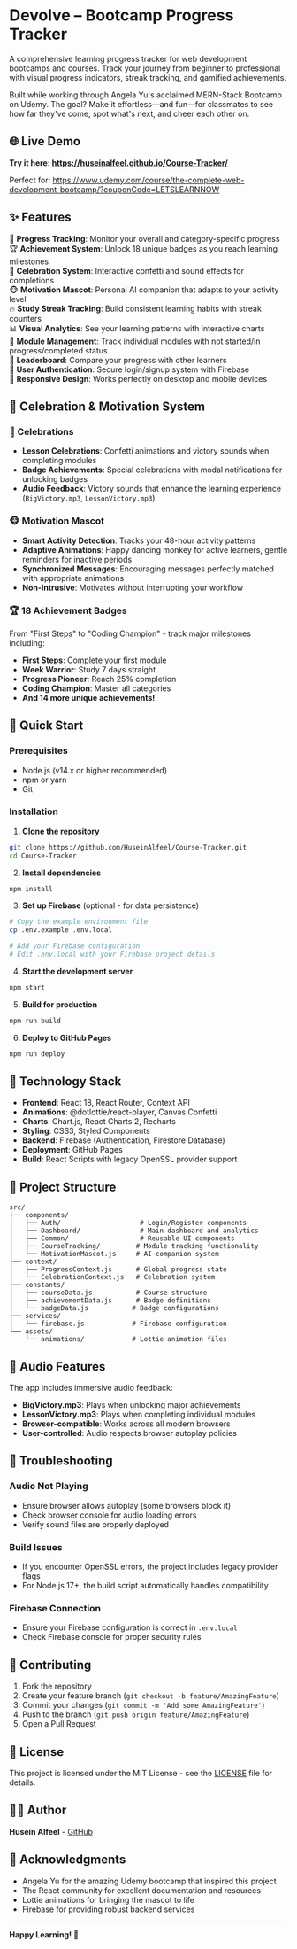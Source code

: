 # Devolve – Bootcamp Progress Tracker

A comprehensive learning progress tracker for web development bootcamps and courses. Track your journey from beginner to professional with visual progress indicators, streak tracking, and gamified achievements.

Built while working through Angela Yu's acclaimed MERN-Stack Bootcamp on Udemy. The goal? Make it effortless—and fun—for classmates to see how far they've come, spot what's next, and cheer each other on.

## 🌐 Live Demo
**Try it here: https://huseinalfeel.github.io/Course-Tracker/**

Perfect for: https://www.udemy.com/course/the-complete-web-development-bootcamp/?couponCode=LETSLEARNNOW

## ✨ Features

🎯 **Progress Tracking**: Monitor your overall and category-specific progress  
🏆 **Achievement System**: Unlock 18 unique badges as you reach learning milestones  
🎉 **Celebration System**: Interactive confetti and sound effects for completions  
🐵 **Motivation Mascot**: Personal AI companion that adapts to your activity level  
🔥 **Study Streak Tracking**: Build consistent learning habits with streak counters  
📊 **Visual Analytics**: See your learning patterns with interactive charts  
📝 **Module Management**: Track individual modules with not started/in progress/completed status  
🏅 **Leaderboard**: Compare your progress with other learners  
🔐 **User Authentication**: Secure login/signup system with Firebase  
📱 **Responsive Design**: Works perfectly on desktop and mobile devices  

## 🎉 Celebration & Motivation System

### 🎊 Celebrations
- **Lesson Celebrations**: Confetti animations and victory sounds when completing modules
- **Badge Achievements**: Special celebrations with modal notifications for unlocking badges
- **Audio Feedback**: Victory sounds that enhance the learning experience (`BigVictory.mp3`, `LessonVictory.mp3`)

### 🐵 Motivation Mascot
- **Smart Activity Detection**: Tracks your 48-hour activity patterns
- **Adaptive Animations**: Happy dancing monkey for active learners, gentle reminders for inactive periods
- **Synchronized Messages**: Encouraging messages perfectly matched with appropriate animations
- **Non-Intrusive**: Motivates without interrupting your workflow

### 🏆 18 Achievement Badges
From "First Steps" to "Coding Champion" - track major milestones including:
- **First Steps**: Complete your first module
- **Week Warrior**: Study 7 days straight  
- **Progress Pioneer**: Reach 25% completion
- **Coding Champion**: Master all categories
- **And 14 more unique achievements!**

## 🚀 Quick Start

### Prerequisites
- Node.js (v14.x or higher recommended)
- npm or yarn
- Git

### Installation

1. **Clone the repository**
```bash
git clone https://github.com/HuseinAlfeel/Course-Tracker.git
cd Course-Tracker
```

2. **Install dependencies**
```bash
npm install
```

3. **Set up Firebase** (optional - for data persistence)
```bash
# Copy the example environment file
cp .env.example .env.local

# Add your Firebase configuration
# Edit .env.local with your Firebase project details
```

4. **Start the development server**
```bash
npm start
```

5. **Build for production**
```bash
npm run build
```

6. **Deploy to GitHub Pages**
```bash
npm run deploy
```

## 🔧 Technology Stack

- **Frontend**: React 18, React Router, Context API
- **Animations**: @dotlottie/react-player, Canvas Confetti
- **Charts**: Chart.js, React Charts 2, Recharts
- **Styling**: CSS3, Styled Components
- **Backend**: Firebase (Authentication, Firestore Database)
- **Deployment**: GitHub Pages
- **Build**: React Scripts with legacy OpenSSL provider support

## 📁 Project Structure

```
src/
├── components/
│   ├── Auth/                    # Login/Register components
│   ├── Dashboard/               # Main dashboard and analytics
│   ├── Common/                  # Reusable UI components
│   ├── CourseTracking/         # Module tracking functionality
│   └── MotivationMascot.js     # AI companion system
├── context/
│   ├── ProgressContext.js      # Global progress state
│   └── CelebrationContext.js   # Celebration system
├── constants/
│   ├── courseData.js           # Course structure
│   ├── achievementData.js      # Badge definitions
│   └── badgeData.js           # Badge configurations
├── services/
│   └── firebase.js            # Firebase configuration
└── assets/
    └── animations/            # Lottie animation files
```

## 🎵 Audio Features

The app includes immersive audio feedback:
- **BigVictory.mp3**: Plays when unlocking major achievements
- **LessonVictory.mp3**: Plays when completing individual modules
- **Browser-compatible**: Works across all modern browsers
- **User-controlled**: Audio respects browser autoplay policies

## 🐛 Troubleshooting

### Audio Not Playing
- Ensure browser allows autoplay (some browsers block it)
- Check browser console for audio loading errors
- Verify sound files are properly deployed

### Build Issues
- If you encounter OpenSSL errors, the project includes legacy provider flags
- For Node.js 17+, the build script automatically handles compatibility

### Firebase Connection
- Ensure your Firebase configuration is correct in `.env.local`
- Check Firebase console for proper security rules

## 🤝 Contributing

1. Fork the repository
2. Create your feature branch (`git checkout -b feature/AmazingFeature`)
3. Commit your changes (`git commit -m 'Add some AmazingFeature'`)
4. Push to the branch (`git push origin feature/AmazingFeature`)
5. Open a Pull Request

## 📝 License

This project is licensed under the MIT License - see the [LICENSE](LICENSE) file for details.

## 👨‍💻 Author

**Husein Alfeel** - [GitHub](https://github.com/HuseinAlfeel)

## 🙏 Acknowledgments

- Angela Yu for the amazing Udemy bootcamp that inspired this project
- The React community for excellent documentation and resources
- Lottie animations for bringing the mascot to life
- Firebase for providing robust backend services

---

**Happy Learning! 🚀**
